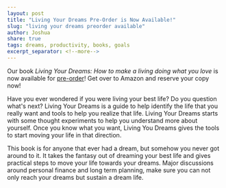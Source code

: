 ```yaml
---
layout: post
title: "Living Your Dreams Pre-Order is Now Available!"
slug: "living your dreams preorder available"
author: Joshua
share: true
tags: dreams, productivity, books, goals
excerpt_separator: <!--more-->
---
```


Our book *Living Your Dreams: How to make a living doing what you love* is now available for [pre-order](https://amzn.to/37QEZ2Y)!
Get over to Amazon and reserve your copy now!
<!--more-->
Have you ever wondered if you were living your best life? Do you question what's next? Living Your Dreams is a guide to help identify the life that you really want and tools to help you realize that life. Living Your Dreams starts with some thought experiments to help you understand more about yourself. Once you know what you want, Living You Dreams gives the tools to start moving your life in that direction.

This book is for anyone that ever had a dream, but somehow you never got around to it. It takes the fantasy out of dreaming your best life and gives practical steps to move your life towards your dreams. Major discussions around personal finance and long term planning, make sure you can not only reach your dreams but sustain a dream life.